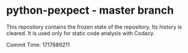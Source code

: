 # python-pexpect - master branch

This repository contains the frozen state of the repository.
Its history is cleared. It is used only for static code
analysis with Codacy.

Commit Time: 1717689211
